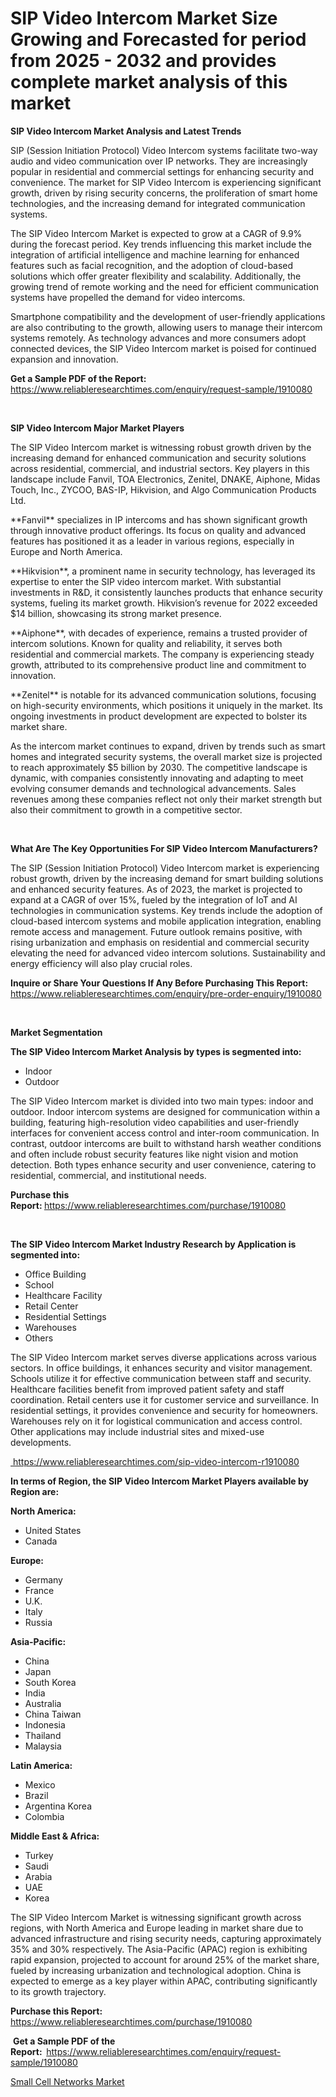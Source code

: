 <p><h1>SIP Video Intercom Market Size Growing and Forecasted for period from 2025 - 2032 and provides complete market analysis of this market</h1></p><p><strong>SIP Video Intercom Market Analysis and Latest Trends</strong></p>
<p><p>SIP (Session Initiation Protocol) Video Intercom systems facilitate two-way audio and video communication over IP networks. They are increasingly popular in residential and commercial settings for enhancing security and convenience. The market for SIP Video Intercom is experiencing significant growth, driven by rising security concerns, the proliferation of smart home technologies, and the increasing demand for integrated communication systems.</p><p>The SIP Video Intercom Market is expected to grow at a CAGR of 9.9% during the forecast period. Key trends influencing this market include the integration of artificial intelligence and machine learning for enhanced features such as facial recognition, and the adoption of cloud-based solutions which offer greater flexibility and scalability. Additionally, the growing trend of remote working and the need for efficient communication systems have propelled the demand for video intercoms. </p><p>Smartphone compatibility and the development of user-friendly applications are also contributing to the growth, allowing users to manage their intercom systems remotely. As technology advances and more consumers adopt connected devices, the SIP Video Intercom market is poised for continued expansion and innovation.</p></p>
<p><strong>Get a Sample PDF of the Report:&nbsp;</strong> <a href="https://www.reliableresearchtimes.com/enquiry/request-sample/1910080?utm_campaign=3060&utm_medium=2&utm_source=Github&utm_content=ia&utm_term=08042025&utm_id=sip-video-intercom">https://www.reliableresearchtimes.com/enquiry/request-sample/1910080</a></p>
<p>&nbsp;</p>
<p><strong>SIP Video Intercom Major Market Players</strong></p>
<p><p>The SIP Video Intercom market is witnessing robust growth driven by the increasing demand for enhanced communication and security solutions across residential, commercial, and industrial sectors. Key players in this landscape include Fanvil, TOA Electronics, Zenitel, DNAKE, Aiphone, Midas Touch, Inc., ZYCOO, BAS-IP, Hikvision, and Algo Communication Products Ltd.</p><p>**Fanvil** specializes in IP intercoms and has shown significant growth through innovative product offerings. Its focus on quality and advanced features has positioned it as a leader in various regions, especially in Europe and North America. </p><p>**Hikvision**, a prominent name in security technology, has leveraged its expertise to enter the SIP video intercom market. With substantial investments in R&D, it consistently launches products that enhance security systems, fueling its market growth. Hikvision’s revenue for 2022 exceeded $14 billion, showcasing its strong market presence.</p><p>**Aiphone**, with decades of experience, remains a trusted provider of intercom solutions. Known for quality and reliability, it serves both residential and commercial markets. The company is experiencing steady growth, attributed to its comprehensive product line and commitment to innovation.</p><p>**Zenitel** is notable for its advanced communication solutions, focusing on high-security environments, which positions it uniquely in the market. Its ongoing investments in product development are expected to bolster its market share.</p><p>As the intercom market continues to expand, driven by trends such as smart homes and integrated security systems, the overall market size is projected to reach approximately $5 billion by 2030. The competitive landscape is dynamic, with companies consistently innovating and adapting to meet evolving consumer demands and technological advancements. Sales revenues among these companies reflect not only their market strength but also their commitment to growth in a competitive sector.</p></p>
<p>&nbsp;</p>
<p><strong>What Are The Key Opportunities For SIP Video Intercom Manufacturers?</strong></p>
<p><p>The SIP (Session Initiation Protocol) Video Intercom market is experiencing robust growth, driven by the increasing demand for smart building solutions and enhanced security features. As of 2023, the market is projected to expand at a CAGR of over 15%, fueled by the integration of IoT and AI technologies in communication systems. Key trends include the adoption of cloud-based intercom systems and mobile application integration, enabling remote access and management. Future outlook remains positive, with rising urbanization and emphasis on residential and commercial security elevating the need for advanced video intercom solutions. Sustainability and energy efficiency will also play crucial roles.</p></p>
<p><strong>Inquire or Share Your Questions If Any Before Purchasing This Report:</strong> <a href="https://www.reliableresearchtimes.com/enquiry/pre-order-enquiry/1910080?utm_campaign=3060&utm_medium=2&utm_source=Github&utm_content=ia&utm_term=08042025&utm_id=sip-video-intercom">https://www.reliableresearchtimes.com/enquiry/pre-order-enquiry/1910080</a></p>
<p>&nbsp;</p>
<p><strong>Market Segmentation</strong></p>
<p><strong>The SIP Video Intercom Market Analysis by types is segmented into:</strong></p>
<p><ul><li>Indoor</li><li>Outdoor</li></ul></p>
<p><p>The SIP Video Intercom market is divided into two main types: indoor and outdoor. Indoor intercom systems are designed for communication within a building, featuring high-resolution video capabilities and user-friendly interfaces for convenient access control and inter-room communication. In contrast, outdoor intercoms are built to withstand harsh weather conditions and often include robust security features like night vision and motion detection. Both types enhance security and user convenience, catering to residential, commercial, and institutional needs.</p></p>
<p><strong>Purchase this Report:&nbsp;</strong><a href="https://www.reliableresearchtimes.com/purchase/1910080?utm_campaign=3060&utm_medium=2&utm_source=Github&utm_content=ia&utm_term=08042025&utm_id=sip-video-intercom">https://www.reliableresearchtimes.com/purchase/1910080</a></p>
<p>&nbsp;</p>
<p><strong>The SIP Video Intercom Market Industry Research by Application is segmented into:</strong></p>
<p><ul><li>Office Building</li><li>School</li><li>Healthcare Facility</li><li>Retail Center</li><li>Residential Settings</li><li>Warehouses</li><li>Others</li></ul></p>
<p><p>The SIP Video Intercom market serves diverse applications across various sectors. In office buildings, it enhances security and visitor management. Schools utilize it for effective communication between staff and security. Healthcare facilities benefit from improved patient safety and staff coordination. Retail centers use it for customer service and surveillance. In residential settings, it provides convenience and security for homeowners. Warehouses rely on it for logistical communication and access control. Other applications may include industrial sites and mixed-use developments.</p></p>
<p><a href="https://www.reliableresearchtimes.com/sip-video-intercom-r1910080?utm_campaign=3060&utm_medium=2&utm_source=Github&utm_content=ia&utm_term=08042025&utm_id=sip-video-intercom">&nbsp;https://www.reliableresearchtimes.com/sip-video-intercom-r1910080</a></p>
<p><strong>In terms of Region, the SIP Video Intercom Market Players available by Region are:</strong></p>
<p>
    <p> <strong> North America: </strong>
        <ul>
            <li>United States</li>
            <li>Canada</li>
        </ul>
        </p> 
    <p> <strong> Europe: </strong>
        <ul>
            <li>Germany</li>
            <li>France</li>
            <li>U.K.</li>
            <li>Italy</li>
            <li>Russia</li>
        </ul>
        </p> 
    <p> <strong> Asia-Pacific: </strong>
        <ul>
            <li>China</li>
            <li>Japan</li>
            <li>South Korea</li>
            <li>India</li>
            <li>Australia</li>
            <li>China Taiwan</li>
            <li>Indonesia</li>
            <li>Thailand</li>
            <li>Malaysia</li>
        </ul>
        </p> 
    <p> <strong> Latin America: </strong>
        <ul>
            <li>Mexico</li>
            <li>Brazil</li>
            <li>Argentina Korea</li>
            <li>Colombia</li>
        </ul>
        </p> 
    <p> <strong> Middle East & Africa: </strong>
        <ul>
            <li>Turkey</li>
            <li>Saudi</li>
            <li>Arabia</li>
            <li>UAE</li>
            <li>Korea</li>
        </ul>
    </p>
    </p>
<p><p>The SIP Video Intercom Market is witnessing significant growth across regions, with North America and Europe leading in market share due to advanced infrastructure and rising security needs, capturing approximately 35% and 30% respectively. The Asia-Pacific (APAC) region is exhibiting rapid expansion, projected to account for around 25% of the market share, fueled by increasing urbanization and technological adoption. China is expected to emerge as a key player within APAC, contributing significantly to its growth trajectory.</p></p>
<p><strong>Purchase this Report: </strong><a href="https://www.reliableresearchtimes.com/purchase/1910080?utm_campaign=3060&utm_medium=2&utm_source=Github&utm_content=ia&utm_term=08042025&utm_id=sip-video-intercom">https://www.reliableresearchtimes.com/purchase/1910080</a></p>
<p>&nbsp;<strong>Get a Sample PDF of the Report:&nbsp;&nbsp;</strong><a href="https://www.reliableresearchtimes.com/enquiry/request-sample/1910080?utm_campaign=3060&utm_medium=2&utm_source=Github&utm_content=ia&utm_term=08042025&utm_id=sip-video-intercom">https://www.reliableresearchtimes.com/enquiry/request-sample/1910080</a></p>
<p><strong></strong></p>
<p><p><a href="https://github.com/lalolatiot/Market-Research-Report-List-1/blob/main/small-cell-networks-market.md?utm_campaign=3060&utm_medium=2&utm_source=Github&utm_content=ia&utm_term=08042025&utm_id=sip-video-intercom">Small Cell Networks Market</a></p></p>